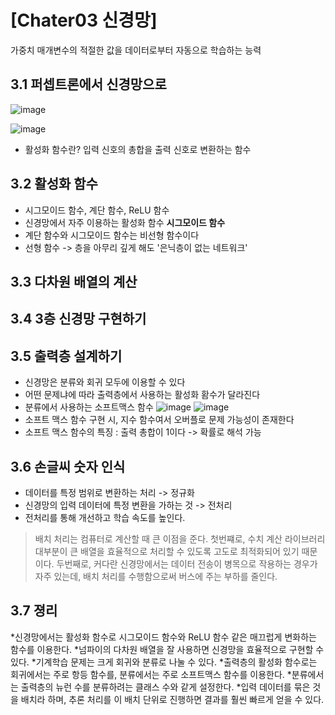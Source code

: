 # [Chater03 신경망]
가중치 매개변수의 적절한 값을 데이터로부터 자동으로 학습하는 능력
## 3.1 퍼셉트론에서 신경망으로
![image](https://github.com/ehdtndla123/DeepLearning_from_scatch/assets/59868624/eb2bc377-cc0e-48d6-803c-b672e9a68c8b)

![image](https://github.com/ehdtndla123/DeepLearning_from_scatch/assets/59868624/bc1ade47-1877-4368-8fc3-3d9580a2287b)

* 활성화 함수란? 입력 신호의 총합을 출력 신호로 변환하는 함수 

## 3.2 활성화 함수
* 시그모이드 함수, 계단 함수, ReLU 함수
* 신경망에서 자주 이용하는 활성화 함수 **시그모이드 함수**
* 계단 함수와 시그모이드 함수는 비선형 함수이다
* 선형 함수 -> 층을 아무리 깊게 해도 '은닉층이 없는 네트워크'

## 3.3 다차원 배열의 계산

## 3.4 3층 신경망 구현하기

## 3.5 출력층 설계하기
* 신경망은 분류와 회귀 모두에 이용할 수 있다
* 어떤 문제냐에 따라 출력층에서 사용하는 활성화 홤수가 달라진다
* 분류에서 사용하는 소프트맥스 함수
![image](https://github.com/ehdtndla123/DeepLearning_from_scatch/assets/59868624/438a39a3-222b-420b-8c32-78164ba41020)
![image](https://github.com/ehdtndla123/DeepLearning_from_scatch/assets/59868624/eb99397f-e8e6-4d9e-8da6-21106d559b9c)
* 소프트 맥스 함수 구현 시, 지수 함수여서 오버플로 문제 가능성이 존재한다
* 소프트 맥스 함수의 특징 : 출력 총합이 1이다 -> 확률로 해석 가능

## 3.6 손글씨 숫자 인식
* 데이터를 특정 범위로 변환하는 처리 -> 정규화
* 신경망의 입력 데이터에 특정 변환을 가하는 것 -> 전처리
* 전처리를 통해 개선하고 학습 속도를 높인다.
> 배치 처리는 컴퓨터로 계산할 때 큰 이점을 준다. 첫번쨰로, 수치 계산 라이브러리 대부분이 큰 배열을 효율적으로 처리할 수 있도록 고도로 최적화되어 있기 때문이다. 두번째로, 커다란 신경망에서는 데이터 전송이 병목으로 작용하는 경우가 자주 있는데, 배치 처리를 수행함으로써 버스에 주는 부하를 줄인다.

## 3.7 졍리
*신경망에서는 활성화 함수로 시그모이드 함수와 ReLU 함수 같은 매끄럽게 변화하는 함수를 이용한다.
*넘파이의 다차원 배열을 잘 사용하면 신경망을 효율적으로 구현할 수 있다.
*기계학습 문제는 크게 회귀와 분류로 나눌 수 있다.
*출력층의 활성화 함수로는 회귀에서는 주로 항등 함수를, 분류에서는 주로 소프트맥스 함수를 이용한다.
*분류에서는 출력층의 뉴런 수를 분류하려는 클래스 수와 같게 설정한다.
*입력 데이터를 묶은 것을 배치라 하며, 추론 처리를 이 배치 단위로 진행하면 결과를 훨씬 빠르게 얻을 수 있다.
